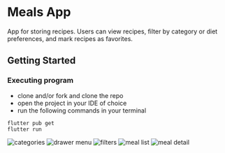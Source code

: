 # Meals App

App for storing recipes. Users can view recipes, filter by category or diet preferences, and mark recipes as favorites.

## Getting Started

### Executing program

- clone and/or fork and clone the repo
- open the project in your IDE of choice
- run the following commands in your terminal

```
flutter pub get
flutter run
```

![categories](https://i.imgur.com/WwOVbX5l.png)
![drawer menu](https://i.imgur.com/3FJzaGHl.png)
![filters](https://i.imgur.com/S4LOYfwl.png)
![meal list](https://i.imgur.com/afqmt41l.png)
![meal detail](https://i.imgur.com/s3IWz2kl.png)
